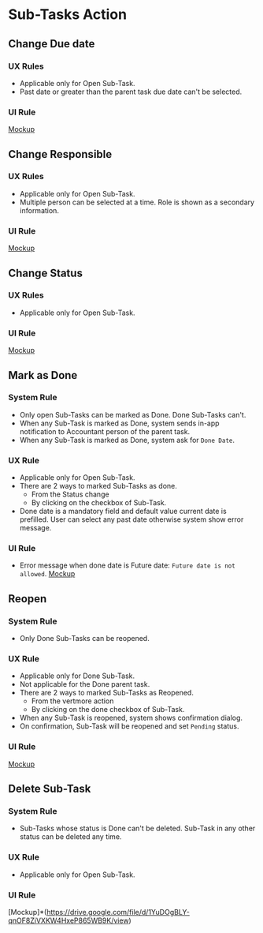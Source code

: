 # Sub-Tasks Action

## Change Due date
### UX Rules
- Applicable only for Open Sub-Task.
- Past date or greater than the parent task due date can't be selected.

### UI Rule
[Mockup](https://drive.google.com/file/d/1mNuvv_SGGEUeI5eO5cxUNIfZaf1o2yBt/view?usp=sharing)


## Change Responsible
### UX Rules
- Applicable only for Open Sub-Task.
- Multiple person can be selected at a time. Role is shown as a secondary information.

### UI Rule
[Mockup](https://drive.google.com/file/d/1p9PylPpt1-cqlwC46lp0YiVUtw7UWCjN/view?usp=sharing)


## Change Status
### UX Rules
- Applicable only for Open Sub-Task.

### UI Rule
[Mockup](https://drive.google.com/file/d/1qVEjtvDcPAzZ23gvqZetwPV4m7YaFPS6/view?usp=sharing)


## Mark as Done
### System Rule
- Only open Sub-Tasks can be marked as Done. Done Sub-Tasks can't.
- When any Sub-Task is marked as Done, system sends in-app notification to Accountant person of the parent task.
- When any Sub-Task is marked as Done, system ask for `Done Date`.

### UX Rule
- Applicable only for Open Sub-Task.
- There are 2 ways to marked Sub-Tasks as done.
    - From the Status change
    - By clicking on the checkbox of Sub-Task.
- Done date is a mandatory field and default value current date is prefilled. User can select any past date otherwise system show error message.

### UI Rule
- Error message when done date is Future date: `Future date is not allowed`.
[Mockup](https://drive.google.com/file/d/1AJYxYoOEpbJgwv9gTRK6gqYiz7vRgbHV/view)


## Reopen
### System Rule
- Only Done Sub-Tasks can be reopened.

### UX Rule
- Applicable only for Done Sub-Task.
- Not applicable for the Done parent task.
- There are 2 ways to marked Sub-Tasks as Reopened.
    - From the vertmore action
    - By clicking on the done checkbox of Sub-Task.
- When any Sub-Task is reopened, system shows confirmation dialog.
- On confirmation, Sub-Task will be reopened and set    `Pending` status.

### UI Rule
[Mockup](https://drive.google.com/file/d/1PgLd1ng_xAN6yxNBunlKnPA-d-dBIWIC/view)


## Delete Sub-Task
### System Rule
- Sub-Tasks whose status is Done can't be deleted. Sub-Task in any other status can be deleted any time.

### UX Rule
- Applicable only for Open Sub-Task.

### UI Rule
[Mockup]*(https://drive.google.com/file/d/1YuDOgBLY-qnOF8ZiVXKW4HxeP865WB9K/view)